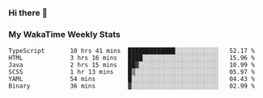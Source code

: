 ### Hi there 👋

<!--
**royschrauwen/royschrauwen** is a ✨ _special_ ✨ repository because its `README.md` (this file) appears on your GitHub profile.

Here are some ideas to get you started:

- 🔭 I’m currently working on ...
- 🌱 I’m currently learning ...
- 👯 I’m looking to collaborate on ...
- 🤔 I’m looking for help with ...
- 💬 Ask me about ...
- 📫 How to reach me: ...
- 😄 Pronouns: ...
- ⚡ Fun fact: ...
-->


### My WakaTime Weekly Stats
<!--START_SECTION:waka-->

```text
TypeScript       10 hrs 41 mins  █████████████░░░░░░░░░░░░   52.17 %
HTML             3 hrs 16 mins   ████░░░░░░░░░░░░░░░░░░░░░   15.96 %
Java             2 hrs 15 mins   ██▓░░░░░░░░░░░░░░░░░░░░░░   10.99 %
SCSS             1 hr 13 mins    █▒░░░░░░░░░░░░░░░░░░░░░░░   05.97 %
YAML             54 mins         █░░░░░░░░░░░░░░░░░░░░░░░░   04.43 %
Binary           36 mins         ▓░░░░░░░░░░░░░░░░░░░░░░░░   02.99 %
```

<!--END_SECTION:waka-->
